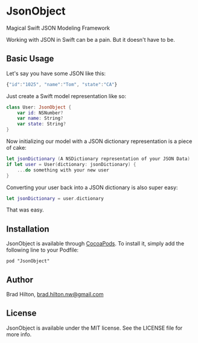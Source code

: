 # JsonObject
Magical Swift JSON Modeling Framework

Working with JSON in Swift can be a pain. But it doesn't have to be.

## Basic Usage

Let's say you have some JSON like this:

```javascript
{"id":"1025", "name":"Tom", "state":"CA"}
```

Just create a Swift model representation like so:

```swift
class User: JsonObject {
    var id: NSNumber?
    var name: String?
    var state: String?
}
```

Now initializing our model with a JSON dictionary representation is a piece of cake:

```swift
let jsonDictionary (A NSDictionary representation of your JSON Data)
if let user = User(dictionary: jsonDictionary) {
    ...do something with your new user
}
```

Converting your user back into a JSON dictionary is also super easy:

```swift
let jsonDictionary = user.dictionary
```

That was easy.

## Installation

JsonObject is available through [CocoaPods](http://cocoapods.org). To install
it, simply add the following line to your Podfile:

    pod "JsonObject"

## Author

Brad Hilton, brad.hilton.nw@gmail.com

## License

JsonObject is available under the MIT license. See the LICENSE file for more info.
